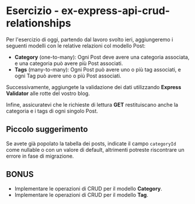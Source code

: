 # Esercizio - ex-express-api-crud-relationships

Per l'esercizio di oggi, partendo dal lavoro svolto ieri, aggiungeremo i seguenti modelli con le relative relazioni col modello Post:

-   **Category** (one-to-many): Ogni Post deve avere una categoria associata, e una categoria può avere più Post associati.
-   **Tags** (many-to-many): Ogni Post può avere uno o più tag associati, e ogni Tag può avere uno o più Post associati.

Successivamente, aggiungete la validazione dei dati utilizzando **Express Validator** alle rotte del vostro blog.

Infine, assicuratevi che le richieste di lettura **GET** restituiscano anche la categoria e i tags di ogni singolo Post.

## Piccolo suggerimento

Se avete già popolato la tabella dei posts, indicate il campo `categoryId` come nullable o con un valore di default, altrimenti potreste riscontrare un errore in fase di migrazione.

## BONUS

-   Implementare le operazioni di CRUD per il modello **Category**.
-   Implementare le operazioni di CRUD per il modello **Tag**.
